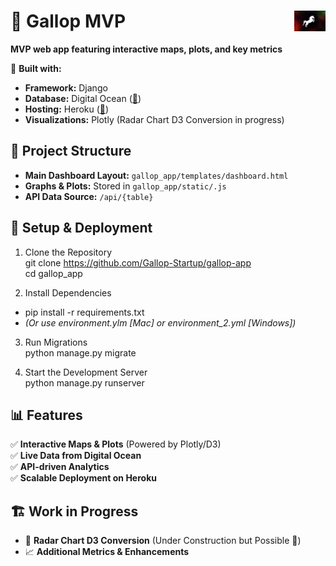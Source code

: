 
# 🚀 Gallop MVP <img src="/readme_images/gallop_icon.jpg" alt="Gallop Logo" width="50" align="right">

**MVP web app featuring interactive maps, plots, and key metrics**  

📌 **Built with:**  
- **Framework:** Django  
- **Database:** Digital Ocean ([🔗](https://www.digitalocean.com/))  
- **Hosting:** Heroku ([🔗](https://www.heroku.com/))  
- **Visualizations:** Plotly (Radar Chart D3 Conversion in progress)  

## 📂 Project Structure  

- **Main Dashboard Layout:** `gallop_app/templates/dashboard.html`  
- **Graphs & Plots:** Stored in `gallop_app/static/.js`  
- **API Data Source:** `/api/{table}`  

## 🔧 Setup & Deployment  

1. Clone the Repository  
git clone <https://github.com/Gallop-Startup/gallop-app>  
cd gallop_app

2. Install Dependencies  
- pip install -r requirements.txt
- *(Or use environment.ylm [Mac] or environment_2.yml [Windows])*

3. Run Migrations  
python manage.py migrate  

4. Start the Development Server  
python manage.py runserver  

## 📊 Features  

✅ **Interactive Maps & Plots** (Powered by Plotly/D3)  
✅ **Live Data from Digital Ocean**  
✅ **API-driven Analytics**  
✅ **Scalable Deployment on Heroku**  

## 🏗️ Work in Progress  

- 🔄 **Radar Chart D3 Conversion** (Under Construction but Possible 🚧)  
- 📈 **Additional Metrics & Enhancements**  



